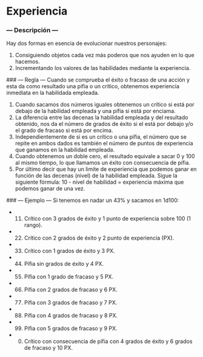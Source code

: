 
Experiencia
===========

### — Descripción —
Hay dos formas en esencia de evolucionar nuestros personajes:
1. Consiguiendo objetos cada vez más poderos que nos ayuden en lo que hacemos.
1. Incrementando los valores de las habilidades mediante la experiencia.

### — Regla —
Cuando se comprueba el éxito o fracaso de una acción y esta da como resultado una pifia o un critico, obtenemos experiencia inmediata en la habilidada empleada.
1. Cuando sacamos dos números iguales obtenemos un crítico si está por debajo de la habilidad empleada y una pífia si está por enciama.
1. La diferencia entre las decenas la habilidad empleada y del resultado obtenido, nos da el número de grados de éxito si el está por debajo y/o el grado de fracaso si está por encima.
1. Independientemente de si es un crítico o una pifia, el número que se repite en ambos dados es también el número de puntos de experiencia que ganamos en la habilidad empleada.
1. Cuando obtenemos un doble cero, el resultado equivale a sacar 0 y 100 al mismo tiempo, lo que llamamos un éxito con consecuencia de pífia.
1. Por último decir que hay un limite de experiencia que podemos ganar en función de las decenas (nivel) de la habilidad empleada. Sigue la siguiente fórmula: 10 - nivel de habilidad = experiencia máxima que podemos ganar de una vez.

### — Ejemplo —
Si tenemos en nadar un 43% y sacamos en 1d100:
* 11. Crítico con 3 grados de éxito y 1 punto de experiencia sobre 100 (1 rango).
* 22. Crítico con 2 grados de éxito y 2 punto de experiencia (PX).
* 33. Crítico con 1 grados de éxito y 3 PX.
* 44. Pífia sin grados de éxito y 4 PX.
* 55. Pífia con 1 grado de fracaso y 5 PX.
* 66. Pífia con 2 grados de fracaso y 6 PX.
* 77. Pífia con 3 grados de fracaso y 7 PX.
* 88. Pífia con 4 grados de fracaso y 8 PX.
* 99. Pífia con 5 grados de fracaso y 9 PX.
* 00. Crítico con consecuencia de pífia con 4 grados de éxito y 6 grados de fracaso y 10 PX.
